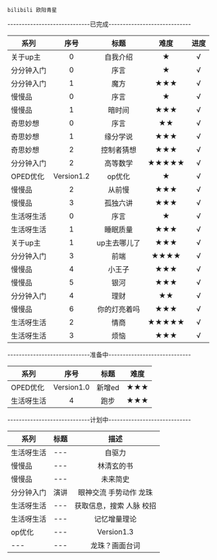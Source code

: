 
	bilibili 欧阳青星
-----------------------------已完成-----------------------------

| 系列       |  序号          |  标题           |   难度          |     进度               |
| -----      |  :----:       |   :----:       |   :----:        |         :----:         |
| 关于up主   |       0        |   自我介绍    |   ★         |           √         |
| 分分钟入门  |   0            |序言           |   ★         |           √         |
| 分分钟入门  |  1             | 魔方          |   ★★★      |           √         |
| 慢慢品     |  0              | 序言         |   ★         |           √         |
| 慢慢品      |   1              |暗时间        |   ★★★         |           √         |
| 奇思妙想    |  0              | 序言         |   ★★         |           √         |
| 奇思妙想    |   1            |缘分学说        |   ★★★         |           √         |
| 奇思妙想    |   2            |控制者猜想      |   ★★★         |           √         |
| 分分钟入门  | 2              |  高等数学      |   ★★★★★         |           √         |
| OPED优化   |   Version1.2   |op优化        |    ★         |           √         |
| 慢慢品      |  2                | 从前慢     |   ★★★         |           √         |
| 慢慢品      |  3             | 孤独六讲        |   ★★★         |           √         |
| 生活呀生活  |  0             | 序言       |   ★         |           √         |
| 生活呀生活  |  1             | 睡眠质量       |   ★★★         |           √         |
| 关于up主    |  1             | up主去哪儿了       |   ★★★         |           √         |
| 分分钟入门  |  3             | 前端        |   ★★★★         |           √         |  
| 慢慢品      |  4             | 小王子        |   ★★★         |           √         |  
| 慢慢品      |  5             | 银河        |   ★★★         |           √         |  
| 分分钟入门  |  4             | 理财        |   ★★         |           √         |  
| 慢慢品      | 6            | 你的灯亮着吗        |   ★★★        |           √         |  
| 生活呀生活  |  2            | 情商        |   ★★★★★         |           √         |  
| 生活呀生活  |  3             | 烦恼        |   ★★★         |           √         |  

-----------------------------准备中-----------------------------

| 系列       |  序号          |  标题           |   难度          |   
| -----      |  :----:       |   :----:       |   :----:        |    
| OPED优化   |   Version1.0   |   新增ed    |   ★★★         |  
| 生活呀生活   |       4        |   跑步    |   ★★★         |  

-----------------------------计划中-----------------------------

| 系列       |   标题           |   描述          |   
| -----      |   :----:       |   :----:        |    
| 生活呀生活   |    ---     |   自驱力        |  
| 慢慢品   |   ---   |   林清玄的书         |  
| 慢慢品   |   ---   |   未来简史         |  
| 分分钟入门   |   演讲   |   眼神交流 手势动作 龙珠         |  
| 生活呀生活   |   ---   |   获取信息，搜索 人脉 校招        |  
| 生活呀生活   |   ---   |   记忆增量理论         |  
| op优化   |   ---   |   Version1.3         |  
| ---   |   ---   |   龙珠？画面台词        |  




